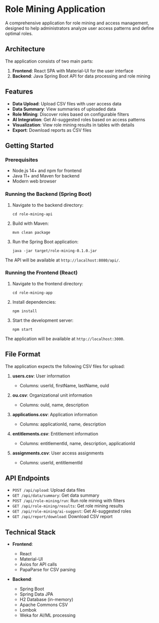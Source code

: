 # Role Mining Application

A comprehensive application for role mining and access management, designed to help administrators analyze user access patterns and define optimal roles.

## Architecture

The application consists of two main parts:

1. **Frontend**: React SPA with Material-UI for the user interface
2. **Backend**: Java Spring Boot API for data processing and role mining

## Features

- **Data Upload**: Upload CSV files with user access data
- **Data Summary**: View summaries of uploaded data
- **Role Mining**: Discover roles based on configurable filters
- **AI Integration**: Get AI-suggested roles based on access patterns
- **Visualization**: View role mining results in tables with details
- **Export**: Download reports as CSV files

## Getting Started

### Prerequisites

- Node.js 14+ and npm for frontend
- Java 11+ and Maven for backend
- Modern web browser

### Running the Backend (Spring Boot)

1. Navigate to the backend directory:
   ```
   cd role-mining-api
   ```

2. Build with Maven:
   ```
   mvn clean package
   ```

3. Run the Spring Boot application:
   ```
   java -jar target/role-mining-0.1.0.jar
   ```

The API will be available at `http://localhost:8080/api/`.

### Running the Frontend (React)

1. Navigate to the frontend directory:
   ```
   cd role-mining-app
   ```

2. Install dependencies:
   ```
   npm install
   ```

3. Start the development server:
   ```
   npm start
   ```

The application will be available at `http://localhost:3000`.

## File Format

The application expects the following CSV files for upload:

1. **users.csv**: User information
   - Columns: userId, firstName, lastName, ouId

2. **ou.csv**: Organizational unit information
   - Columns: ouId, name, description

3. **applications.csv**: Application information
   - Columns: applicationId, name, description

4. **entitlements.csv**: Entitlement information
   - Columns: entitlementId, name, description, applicationId

5. **assignments.csv**: User access assignments
   - Columns: userId, entitlementId

## API Endpoints

- `POST /api/upload`: Upload data files
- `GET /api/data/summary`: Get data summary
- `POST /api/role-mining/run`: Run role mining with filters
- `GET /api/role-mining/results`: Get role mining results
- `GET /api/role-mining/ai-suggest`: Get AI-suggested roles
- `GET /api/report/download`: Download CSV report

## Technical Stack

- **Frontend**:
  - React
  - Material-UI
  - Axios for API calls
  - PapaParse for CSV parsing

- **Backend**:
  - Spring Boot
  - Spring Data JPA
  - H2 Database (in-memory)
  - Apache Commons CSV
  - Lombok
  - Weka for AI/ML processing 